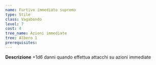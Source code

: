 ```yaml
---
name: Furtivo immediato supremo
type: Stile
class: Vagabondo
level: 7
cost: 4
tree_name: Azioni immediate
tree: Albero 1
prerequisites: 
---
```


**Descrizione**
+1d6 danni quando effettua attacchi su azioni immediate